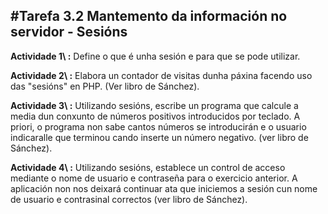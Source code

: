 #Tarefa 3.2 Mantemento da información no servidor - Sesións
----------------------------------------------------------


__Actividade 1\ :__ Define o que é unha sesión e para que se pode utilizar.

__Actividade 2\ :__ Elabora un contador de visitas dunha páxina facendo uso das "sesións" en PHP. (Ver libro de Sánchez).

__Actividade 3\ :__ Utilizando sesións, escribe un programa que calcule a media dun conxunto de números positivos introducidos por teclado. A priori, o programa non sabe cantos números se introducirán e o usuario indicaralle que terminou cando inserte un número negativo. (ver libro de Sánchez).

__Actividade 4\ :__ Utilizando sesións, establece un control de acceso mediante o nome de usuario e contraseña para o exercicio anterior. A aplicación non nos deixará continuar ata que iniciemos a sesión cun nome de usuario e contrasinal correctos (ver libro de Sánchez).